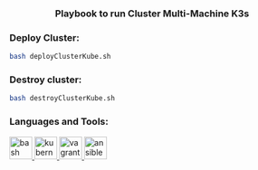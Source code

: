 <h3 align="center">Playbook to run Cluster Multi-Machine K3s</h3>

<h3 align="left">Deploy Cluster:</h3>

```bash
bash deployClusterKube.sh
```

<h3 align="left">Destroy cluster:</h3>

```bash
bash destroyClusterKube.sh
```

<h3 align="left">Languages and Tools:</h3>

<p align="left">
    <a href="https://www.gnu.org/software/bash/" target="_blank" rel="noreferrer">
        <img src="https://www.vectorlogo.zone/logos/gnu_bash/gnu_bash-icon.svg" alt="bash" width="40" height="40"/>
    </a>
    <a href="https://kubernetes.io" target="_blank" rel="noreferrer">
        <img src="https://www.vectorlogo.zone/logos/kubernetes/kubernetes-icon.svg" alt="kubernetes" width="40" height="40"/>
    </a>
    <a href="https://www.vagrantup.com/" target="_blank" rel="noreferrer">
        <img src="https://www.vectorlogo.zone/logos/vagrantup/vagrantup-icon.svg" alt="vagrant" width="40" height="40"/>
    </a>
    <a href="https://www.ansible.com/" target="_blank" rel="noreferrer">
        <img src="https://www.vectorlogo.zone/logos/ansible/ansible-icon.svg" alt="ansible" width="40" height="40"/>
    </a>
</p>
